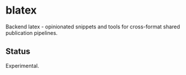 # blatex

Backend latex - opinionated snippets and tools for cross-format shared publication pipelines.

## Status

Experimental.

